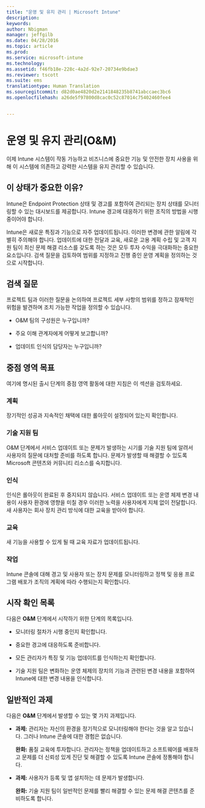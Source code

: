 ```yaml
---
title: "운영 및 유지 관리 | Microsoft Intune"
description: 
keywords: 
author: Nbigman
manager: jeffgilb
ms.date: 04/28/2016
ms.topic: article
ms.prod: 
ms.service: microsoft-intune
ms.technology: 
ms.assetid: f46fb18e-228c-4a2d-92e7-20734e9bdae3
ms.reviewer: tscott
ms.suite: ems
translationtype: Human Translation
ms.sourcegitcommit: d82d0ae4820d2e2141848235b8741abccaec3bc6
ms.openlocfilehash: a26de5f97800d8cac0c52c87014c75402460fee4


---
```


# 운영 및 유지 관리(O&M)
이제 Intune 시스템이 작동 가능하고 비즈니스에 중요한 기능 및 안전한 장치 사용을 위해 이 시스템에 의존하고 강력한 시스템을 유지 관리할 수 있습니다.

## 이 상태가 중요한 이유?
Intune은 Endpoint Protection 상태 및 경고를 포함하여 관리되는 장치 상태를 모니터링할 수 있는 대시보드를 제공합니다. Intune 경고에 대응하기 위한 조직의 방법을 시행 중이어야 합니다.

Intune은 새로운 특징과 기능으로 자주 업데이트됩니다. 이러한 변경에 관한 알림에 각별히 주의해야 합니다.
업데이트에 대한 전달과 교육, 새로운 고용 계획 수립 및 고객 지원 팀이 최신 문제 해결 리소스를 갖도록 하는 것은 모두 투자 수익을 극대화하는 중요한 요소입니다.
검색 질문을 검토하여 범위를 지정하고 진행 중인 운영 계획을 정의하는 것으로 시작합니다.

## 검색 질문
프로젝트 팀과 이러한 질문을 논의하여 프로젝트 세부 사항의 범위를 정하고 잠재적인 위험을 발견하며 조치 가능한 작업을 정의할 수 있습니다.

-   O&M 팀의 구성원은 누구입니까?

-   주요 이해 관계자에게 어떻게 보고합니까?

-   업데이트 인식의 담당자는 누구입니까?

## 중점 영역 목표
여기에 명시된 출시 단계의 중점 영역 활동에 대한 지침은 이 섹션을 검토하세요.

### 계획
장기적인 성공과 지속적인 채택에 대한 롤아웃이 설정되어 있는지 확인합니다.

### 기술 지원 팀
O&M 단계에서 서비스 업데이트 또는 문제가 발생하는 시기를 기술 지원 팀에 알려서 사용자의 질문에 대처할 준비를 하도록 합니다. 문제가 발생할 때 해결할 수 있도록 Microsoft 콘텐츠와 커뮤니티 리소스를 숙지합니다.

### 인식
인식은 롤아웃이 완료된 후 중지되지 않습니다. 서비스 업데이트 또는 운영 체제 변경 내용이 사용자 환경에 영향을 미칠 경우 이러한 노력을 사용자에게 지체 없이 전달합니다. 새 사용자는 회사 장치 관리 방식에 대한 교육을 받아야 합니다.

### 교육
새 기능을 사용할 수 있게 될 때 교육 자료가 업데이트됩니다.

### 작업
Intune 콘솔에 대해 경고 및 사용자 또는 장치 문제를 모니터링하고 정책 및 응용 프로그램 배포가 조직의 계획에 따라 수행되는지 확인합니다.

## 시작 확인 목록
다음은 **O&M** 단계에서 시작하기 위한 단계의 목록입니다.

-   모니터링 절차가 시행 중인지 확인합니다.

-   중요한 경고에 대응하도록 준비합니다.

-   모든 관리자가 특징 및 기능 업데이트를 인식하는지 확인합니다.

-   기술 지원 팀은 변화하는 운영 체제의 장치의 기능과 관련된 변경 내용을 포함하여 Intune에 대한 변경 내용을 인식합니다.

## 일반적인 과제
다음은 **O&M** 단계에서 발생할 수 있는 몇 가지 과제입니다.

-   **과제:** 관리자는 자신의 환경을 정기적으로 모니터링해야 한다는 것을 알고 있습니다. 그러나 Intune 콘솔에 대한 경험은 없습니다.

    **완화:** 품질 교육에 투자합니다. 관리자는 정책을 업데이트하고 소프트웨어를 배포하고 문제를 더 신뢰성 있게 진단 및 해결할 수 있도록 Intune 콘솔에 정통해야 합니다.

-   **과제:** 사용자가 등록 및 앱 설치하는 데 문제가 발생합니다.

    **완화:** 기술 지원 팀이 일반적인 문제를 빨리 해결할 수 있는 문제 해결 콘텐츠를 준비하도록 합니다.



<!--HONumber=Jun16_HO4-->


